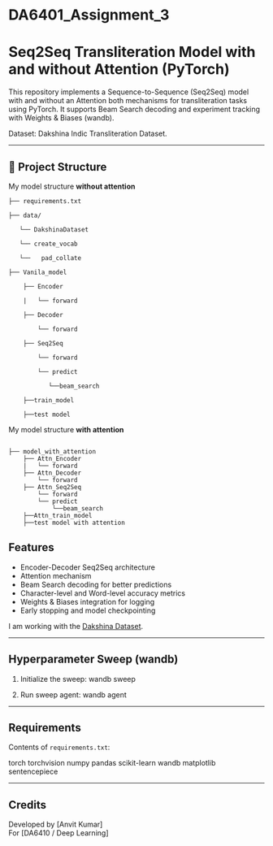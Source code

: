 # DA6401_Assignment_3
# Seq2Seq Transliteration Model with and without Attention (PyTorch)

This repository implements a Sequence-to-Sequence (Seq2Seq) model with and without an Attention both mechanisms for transliteration tasks using PyTorch. It supports Beam Search decoding and experiment tracking with Weights & Biases (wandb).

Dataset: Dakshina Indic Transliteration Dataset.

---

## 📁 Project Structure

My model structure **without attention**

```text
├── requirements.txt

├── data/

   └── DakshinaDataset

   └── create_vocab

   └──   pad_collate

├── Vanila_model

    ├── Encoder

    |   └── forward

    ├── Decoder

        └── forward

    ├── Seq2Seq

        └── forward

        └── predict

           └──beam_search

    ├──train_model

    ├──test model

```
My model structure **with attention**

```text

├── model_with_attention
    ├── Attn_Encoder
    |   └── forward
    ├── Attn_Decoder
        └── forward
    ├── Attn_Seq2Seq
        └── forward
        └── predict
            └──beam_search
    ├──Attn_train_model
    ├──test model with attention
```

##  Features
- Encoder-Decoder Seq2Seq architecture
- Attention mechanism
- Beam Search decoding for better predictions
- Character-level and Word-level accuracy metrics
- Weights & Biases integration for logging
- Early stopping and model checkpointing

I am working with the [Dakshina Dataset](https://github.com/google-research-datasets/dakshina). 

---

## Hyperparameter Sweep (wandb)

1. Initialize the sweep:
   wandb sweep

2. Run sweep agent:
   wandb agent 

---

##  Requirements

Contents of `requirements.txt`:

torch
torchvision
numpy
pandas 
scikit-learn 
wandb 
matplotlib
sentencepiece 

---

##  Credits

Developed by [Anvit Kumar]  
For [DA6410 / Deep Learning]  
